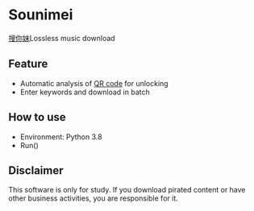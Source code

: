 # Sounimei
[搜你妹](https://wsmusic.sounm.com/)Lossless music download

## Feature
- Automatic analysis of [QR code](https://wsmusic.sounm.com/unlock) for unlocking
- Enter keywords and download in batch

## How to use
- Environment: Python 3.8
- Run()

## Disclaimer
This software is only for study.
If you download pirated content or have other business activities, you are responsible for it.

